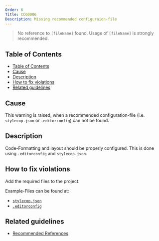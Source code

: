 ```yaml
---
Order: 6
Title: CCG0006
Description: Missing recommended configuraion-file
---
```


 > No reference to `[fileName]` found. Usage of `[fileName]` is strongly recommended.

<!-- START doctoc generated TOC please keep comment here to allow auto update -->
<!-- DON'T EDIT THIS SECTION, INSTEAD RE-RUN doctoc TO UPDATE -->
## Table of Contents

- [Table of Contents](#table-of-contents)
- [Cause](#cause)
- [Description](#description)
- [How to fix violations](#how-to-fix-violations)
- [Related guidelines](#related-guidelines)

<!-- END doctoc generated TOC please keep comment here to allow auto update -->

## Cause

This warning is raised, when a recommended configuration-file (i.e. `stylecop.json` or `.editorconfig`) can not be found.

## Description

Code-Formatting and layout should be properly configured. This is done using `.editorconfig` and `stylecop.json`.

## How to fix violations

Add the required files to the project.

Example-Files can be found at:

* [`stylecop.json`](../guidelines/examples/StyleCopJson)
* [`.editorconfig`](../guidelines/examples/Editorconfig)

## Related guidelines

* [Recommended References](../guidelines/RecommendedReferences)